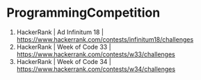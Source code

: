 # ProgrammingCompetition

1. HackerRank | Ad Infinitum 18 | https://www.hackerrank.com/contests/infinitum18/challenges
2. HackerRank | Week of Code 33 | https://www.hackerrank.com/contests/w33/challenges
3. HackerRank | Week of Code 34 | https://www.hackerrank.com/contests/w34/challenges
